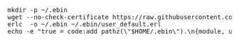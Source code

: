 <pre>
mkdir -p ~/.ebin
wget --no-check-certificate https://raw.githubusercontent.com/ten0s/user_default/master/user_default.erl -P ~/.ebin
erlc  -o ~/.ebin ~/.ebin/user_default.erl
echo -e "true = code:add_pathz(\"$HOME/.ebin\").\n{module, user_default} = code:load_abs(\"$HOME/.ebin/user_default\")." >> .erlang
</pre>

